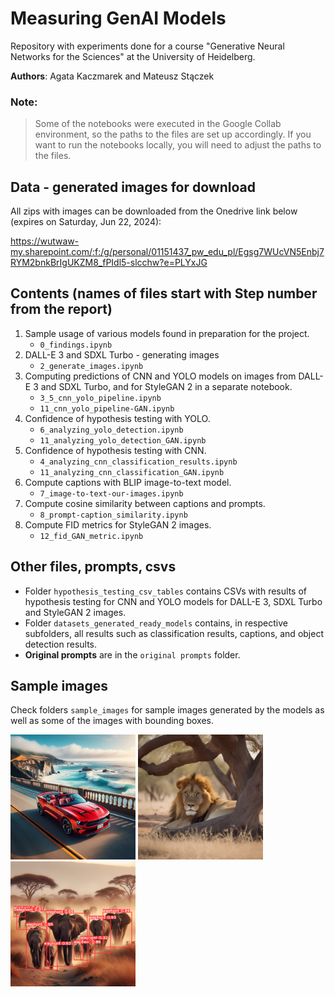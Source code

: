 # Measuring GenAI Models

Repository with experiments done for a course "Generative Neural Networks for the Sciences" at the University of Heidelberg.

**Authors**: Agata Kaczmarek and Mateusz Stączek 

### Note:
> Some of the notebooks were executed in the Google Collab environment, so the paths to the files are set up accordingly. If you want to run the notebooks locally, you will need to adjust the paths to the files.

## Data - generated images for download

All zips with images can be downloaded from the Onedrive link below (expires on Saturday, Jun 22, 2024):

https://wutwaw-my.sharepoint.com/:f:/g/personal/01151437_pw_edu_pl/Egsg7WUcVN5Enbj7RYM2bnkBrIgUKZM8_fPIdl5-slcchw?e=PLYxJG


## Contents (names of files start with Step number from the report)

1. Sample usage of various models found in preparation for the project.
    - `0_findings.ipynb`
2. DALL-E 3 and SDXL Turbo - generating images
    - `2_generate_images.ipynb`
3. Computing predictions of CNN and YOLO models on images from DALL-E 3 and SDXL Turbo, and for StyleGAN 2 in a separate notebook.
    - `3_5_cnn_yolo_pipeline.ipynb`
    - `11_cnn_yolo_pipeline-GAN.ipynb`
4. Confidence of hypothesis testing with YOLO.
    - `6_analyzing_yolo_detection.ipynb`
    - `11_analyzing_yolo_detection_GAN.ipynb`
5. Confidence of hypothesis testing with CNN.
    - `4_analyzing_cnn_classification_results.ipynb`
    - `11_analyzing_cnn_classification_GAN.ipynb`
6. Compute captions with BLIP image-to-text model.
    - `7_image-to-text-our-images.ipynb`
7. Compute cosine similarity between captions and prompts.
    - `8_prompt-caption_similarity.ipynb`
8. Compute FID metrics for StyleGAN 2 images.
    - `12_fid_GAN_metric.ipynb`


## Other files, prompts, csvs

- Folder `hypothesis_testing_csv_tables` contains CSVs with results of hypothesis testing for CNN and YOLO models for DALL-E 3, SDXL Turbo and StyleGAN 2 images.
- Folder `datasets_generated_ready_models` contains, in respective subfolders, all results such as classification results, captions, and object detection results.
- **Original prompts** are in the `original prompts` folder.

## Sample images

Check folders `sample_images` for sample images generated by the models as well as some of the images with bounding boxes.

<!-- insert 3 images from sample images with size 300x300 -->
<img src="https://raw.githubusercontent.com/mstaczek/GenAI-Measuring_Generative_Models/main/sample_images/DALLE/cars/car_img0.png" width="200" />
<img src="https://raw.githubusercontent.com/mstaczek/GenAI-Measuring_Generative_Models/main/sample_images/SDXL/wildlife/wildlife_img_0.png" width="200" />
<img src="https://raw.githubusercontent.com/mstaczek/GenAI-Measuring_Generative_Models/main/sample_images/DALLE/wildlife_boxes/wildlife_img_1.png" width="200" />
